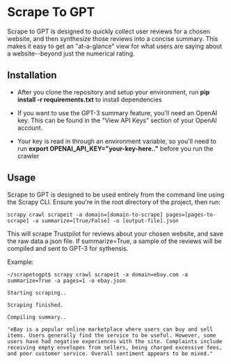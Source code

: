 # Scrape To GPT

Scrape to GPT is designed to quickly collect user reviews for a chosen website, and then synthesize those reviews into a concise summary. This makes it easy to get an "at-a-glance" view for what users are saying about a website--beyond just the numerical rating.

## Installation

- After you clone the repository and setup your environment, run **pip install -r requirements.txt** to install dependencies

- If you want to use the GPT-3 summary feature, you'll need an OpenAI key. This can be found in the "View API Keys" section of your OpenAI account.

- Your key is read in through an environment variable, so you'll need to run **export OPENAI_API_KEY="your-key-here.."** before you run the crawler

## Usage

Scrape to GPT is designed to be used entirely from the command line using the Scrapy CLI. Ensure you're in the root directory of the project, then run:

    scrapy crawl scrapeit -a domain=[domain-to-scrape] pages=[pages-to-scrape] -a summarize=[True/False] -o [output-file].json

This will scrape Trustpilot for reviews about your chosen website, and save the raw data a json file. If summarize=True, a sample of the reviews will be compiled and sent to GPT-3 for sythensis.

Example:

    ~/scrapetogpt$ scrapy crawl scrapeit -a domain=ebay.com -a summarize=True -a pages=1 -o ebay.json

    Starting scraping..

    Scraping finished.

    Compiling summary..

    "eBay is a popular online marketplace where users can buy and sell items. Users generally find the service to be useful. However, some users have had negative experiences with the site. Complaints include receiving empty envelopes from sellers, being charged excessive fees, and poor customer service. Overall sentiment appears to be mixed."